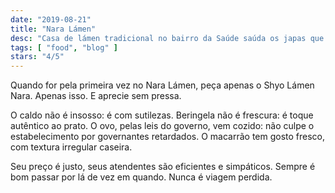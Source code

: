 ```yaml
---
date: "2019-08-21"
title: "Nara Lámen"
desc: "Casa de lámen tradicional no bairro da Saúde saúda os japas que vivem nessa segunda nipocomunidade da cidade de SP."
tags: [ "food", "blog" ]
stars: "4/5"
---
```

Quando for pela primeira vez no Nara Lámen, peça apenas o Shyo Lámen Nara. Apenas isso. E aprecie sem pressa.

O caldo não é insosso: é com sutilezas. Beringela não é frescura: é toque autêntico ao prato. O ovo, pelas leis do governo, vem cozido: não culpe o estabelecimento por governantes retardados. O macarrão tem gosto fresco, com textura irregular caseira.

Seu preço é justo, seus atendentes são eficientes e simpáticos. Sempre é bom passar por lá de vez em quando. Nunca é viagem perdida.
